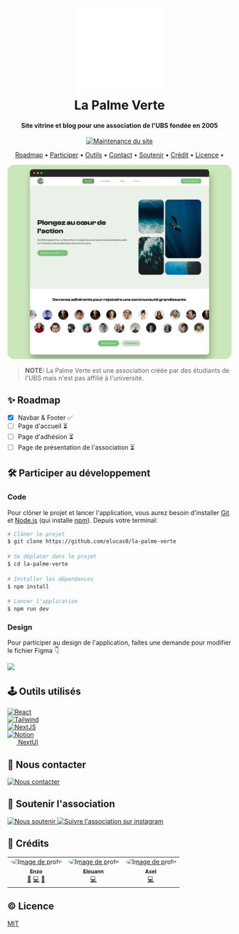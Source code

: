 <h1 align="center">
    <br>
    <a href="https://www.lapalmeverte.fr">
        <img src="/public/logo-white.svg" alt="Logo de l'association" width="200">
    </a>
    <br>
    La Palme Verte
</h1>

<h4 align="center">Site vitrine et blog pour une association de l'UBS fondée en 2005</h4>

<p align="center">
    <a href="https://www.lapalmeverte.fr">
        <img src="https://img.shields.io/website-up-down-green-red/http/lapalmeverte.fr.svg" alt="Maintenance du site">
    </a>
</p>

<p align="center">
  <a href="#✨-roadmap">Roadmap</a> •
  <a href="#🛠️-participer-au-développement">Participer</a> •
  <a href="#🕹️-outils-utilisés">Outils</a> •
  <a href="#👋-nous-contacter">Contact</a> •
  <a href="#🫶-soutenir-l'association">Soutenir</a> •
  <a href="#🤠-crédits">Crédit</a> •
  <a href="#©-licence">Licence</a> •
</p>

![Screenshot du site](/public/README/exemple.png)

> **NOTE:** La Palme Verte est une association créée par des étudiants de l'UBS mais n'est pas affilié à l'université.

## ✨ Roadmap

* [X] Navbar & Footer ✅
* [ ] Page d'accueil ⏳
* [ ] Page d'adhésion ⏳
* [ ] Page de présentation de l'association ⏳

## 🛠️ Participer au développement
### Code
Pour clôner le projet et lancer l'application, vous aurez besoin d'installer [Git](https://git-scm.com) et [Node.js](https://nodejs.org/en/download/) (qui installe [npm](http://npmjs.com)). Depuis votre terminal:

```bash
# Clôner le projet
$ git clone https://github.com/elucas0/la-palme-verte

# Se déplacer dans le projet
$ cd la-palme-verte

# Installer les dépendances
$ npm install

# Lancer l'application
$ npm run dev
```

### Design
Pour participer au design de l'application, faites une demande pour modifier le fichier Figma 👇

<a href="https://www.figma.com/file/1AKuvHZ7jYKJrlArmCRgyQ/Maquette?type=design&node-id=719%3A268&mode=design&t=Uxi76OzU7h8sE62j-1">
    <img src="https://img.shields.io/badge/Figma-F24E1E?style=for-the-badge&logo=figma&logoColor=white" />
</a> 

## 🕹️ Outils utilisés

<div style="display: flex; flex-direction: column;">
  <a href="https://react.dev/">
    <img src="https://img.shields.io/badge/React-20232A?style=for-the-badge&logo=react&logoColor=61DAFB" alt="React">
  </a>
  <a href="https://tailwindcss.com/">
    <img src="https://img.shields.io/badge/Tailwind_CSS-38B2AC?style=for-the-badge&logo=tailwind-css&logoColor=white" alt="Tailwind">
  </a>
  <a href="https://nextjs.org/">
    <img src="https://img.shields.io/badge/Vercel-000000?style=for-the-badge&logo=vercel&logoColor=white" alt="NextJS">
  </a>  
  <a href="https://www.notion.so/">
    <img src="https://img.shields.io/badge/Notion-000000?style=for-the-badge&logo=notion&logoColor=white" alt="Notion">
  </a>  
    <a href="https://nextui.org/" style="display: flex; align-items: center">
        <img src="https://raw.githubusercontent.com/nextui-org/nextui/main/apps/docs/public/isotipo.png" width="20" alt="">
        &nbsp;NextUI
  </a> 
</div>

## 👋 Nous contacter

<a href="https://discord.gg/uFhuDUmPAx" target="_blank">
    <img src="https://img.shields.io/badge/Discord-7289DA?style=for-the-badge&logo=discord&logoColor=white" alt="Nous contacter">
</a>

## 🫶 Soutenir l'association

<a href="https://www.youtube.com/watch?v=dQw4w9WgXcQ" target="_blank">
    <img src="https://img.shields.io/badge/Stripe-626CD9?style=for-the-badge&logo=Stripe&logoColor=white" alt="Nous soutenir">
</a>
<a href="https://instagram.com/la_palme_verte?igshid=MzRlODBiNWFlZA==" target="_blank">
    <img src="https://img.shields.io/badge/Instagram-E4405F?style=for-the-badge&logo=instagram&logoColor=white" alt="Suivre l'association sur instagram">
</a>

## 🤠 Crédits

<table>
    <tr>
        <td align="center">
            <a href="https://github.com/HeineZo">
                <img src="https://avatars.githubusercontent.com/u/85509892?v=4" width="100px;" alt="Image de profil" style="border-radius: 100%"/>
                <br />
                <sub><b>Enzo</b></sub>
            </a>
            <br />
            <a href="#👋-nous-contacter" title="Communication">💬</a> 
            <a href="#✨-roadmap" title="Code">💻</a> 
            <a href="#design" title="Design">🎨</a> 
        </td>
        <td align="center">
            <a href="https://github.com/elucas0">
                <img src="https://avatars.githubusercontent.com/u/78381830?v=4" width="100px;" alt="Image de profil" style="border-radius: 100%"/>
                <br />
                <sub><b>Elouann</b></sub>
            </a>
            <br />
            <a href="#✨-roadmap" title="Code">💻</a> 
        </td>
        <td align="center">
            <a href="https://github.com/aspenne">
                <img src="https://avatars.githubusercontent.com/u/94619562?v=4" width="100px;" alt="Image de profil" style="border-radius: 100%"/>
                <br />
                <sub><b>Axel</b></sub>
            </a>
            <br />
            <a href="#✨-roadmap" title="Code">💻</a> 
        </td>
    </tr>
</table>

## © Licence

[MIT](LICENSE)

